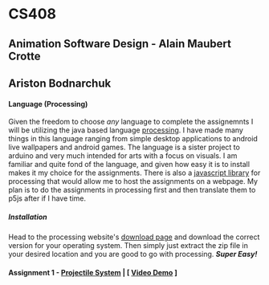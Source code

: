 # CS408

## Animation Software Design - Alain Maubert Crotte

## **Ariston Bodnarchuk**

#### Language (Processing)
Given the freedom to choose *any* language to complete the assignemnts I will be utilizing the java based language [processing](https://processing.org/). I have made many things in this language ranging from simple desktop applications to android live wallpapers and android games. The language is a sister project to arduino and very much intended for arts with a focus on visuals. I am familiar and quite fond of the language, and given how easy it is to install makes it my choice for the assignments. There is also a [javascript library](https://p5js.org/) for processing that would allow me to host the assignments on a webpage. My plan is to do the assignments in processing first and then translate them to p5js after if I have time. 

##### Installation
Head to the processing website's [download page](https://processing.org/download) and download the correct version for your operating system. Then simply just extract the zip file in your desired location and you are good to go with processing. ***Super Easy!***

#### Assignment 1 - [Projectile System](A1_AristonBodnarchuk/) | [ [Video Demo](https://www.youtube.com/watch?v=wS6po6nx-jE) ]
